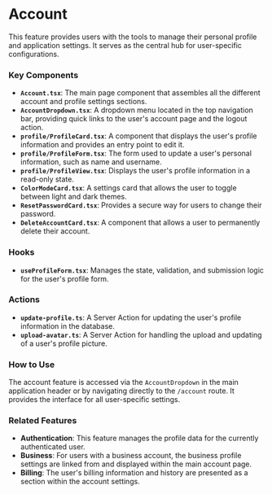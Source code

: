 # Account

This feature provides users with the tools to manage their personal profile and application settings. It serves as the central hub for user-specific configurations.

### Key Components

- **`Account.tsx`**: The main page component that assembles all the different account and profile settings sections.
- **`AccountDropdown.tsx`**: A dropdown menu located in the top navigation bar, providing quick links to the user's account page and the logout action.
- **`profile/ProfileCard.tsx`**: A component that displays the user's profile information and provides an entry point to edit it.
- **`profile/ProfileForm.tsx`**: The form used to update a user's personal information, such as name and username.
- **`profile/ProfileView.tsx`**: Displays the user's profile information in a read-only state.
- **`ColorModeCard.tsx`**: A settings card that allows the user to toggle between light and dark themes.
- **`ResetPasswordCard.tsx`**: Provides a secure way for users to change their password.
- **`DeleteAccountCard.tsx`**: A component that allows a user to permanently delete their account.

### Hooks

- **`useProfileForm.tsx`**: Manages the state, validation, and submission logic for the user's profile form.

### Actions

- **`update-profile.ts`**: A Server Action for updating the user's profile information in the database.
- **`upload-avatar.ts`**: A Server Action for handling the upload and updating of a user's profile picture.

### How to Use

The account feature is accessed via the `AccountDropdown` in the main application header or by navigating directly to the `/account` route. It provides the interface for all user-specific settings.

### Related Features

- **Authentication**: This feature manages the profile data for the currently authenticated user.
- **Business**: For users with a business account, the business profile settings are linked from and displayed within the main account page.
- **Billing**: The user's billing information and history are presented as a section within the account settings.
